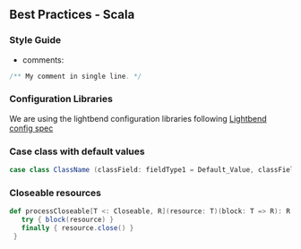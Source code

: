 ## Best Practices - Scala 

### Style Guide 
* comments:
```scala
/** My comment in single line. */
```
### Configuration Libraries 
We are using the lightbend configuration libraries following [Lightbend config spec](https://github.com/lightbend/config/blob/master/HOCON.md)

### Case class with default values 
```scala
case class ClassName (classField: fieldType1 = Default_Value, classField: fieldTypeN = Default_ValueN)
```
### Closeable resources 
 ```scala
 def processCloseable[T <: Closeable, R](resource: T)(block: T => R): R = {
    try { block(resource) }
    finally { resource.close() }
  }
```
